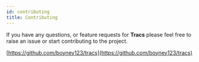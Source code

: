 ```yaml
---
id: contributing
title: Contributing
---
```


If you have any questions, or feature requests for __Tracs__ please feel free to raise an issue or start contributing to the project.

[https://github.com/boyney123/tracs](https://github.com/boyney123/tracs)
